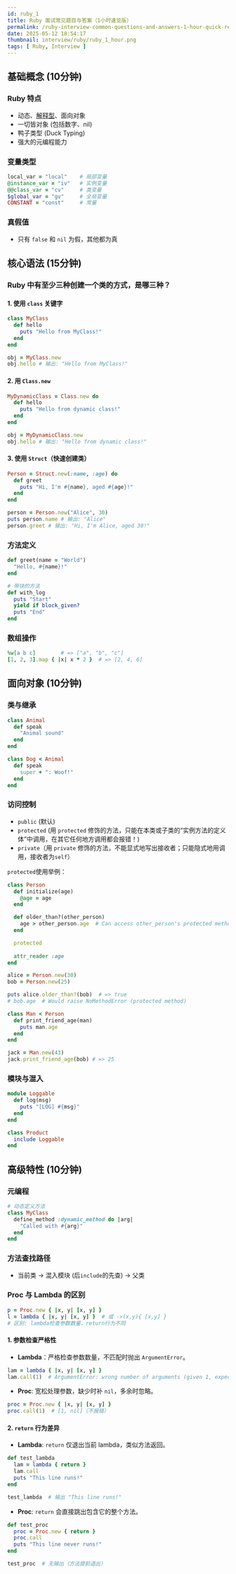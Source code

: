```yaml
---
id: ruby_1
title: Ruby 面试常见题目与答案（1小时速览版）
permalink: /ruby-interview-common-questions-and-answers-1-hour-quick-review
date: 2025-05-12 18:54:17
thumbnail: interview/ruby/ruby_1_hour.png
tags: [ Ruby, Interview ]
---
```


## 基础概念 (10分钟)

### Ruby 特点
- 动态、[解释型](https://zhangjian.dev/blog/a43-a42l)、面向对象
- 一切皆对象 (包括数字、nil)
- 鸭子类型 (Duck Typing)
- 强大的元编程能力

### 变量类型
```ruby
local_var = "local"    # 局部变量
@instance_var = "iv"   # 实例变量
@@class_var = "cv"     # 类变量
$global_var = "gv"     # 全局变量
CONSTANT = "const"     # 常量
```

### 真假值
- 只有 `false` 和 `nil` 为假，其他都为真

## 核心语法 (15分钟)

### Ruby 中有至少三种创建一个类的方式，是哪三种？

#### 1. 使用 `class` 关键字

```ruby
class MyClass
  def hello
    puts "Hello from MyClass!"
  end
end

obj = MyClass.new
obj.hello # 输出: "Hello from MyClass!"
```

#### 2. 用 `Class.new`

```ruby
MyDynamicClass = Class.new do
  def hello
    puts "Hello from dynamic class!"
  end
end

obj = MyDynamicClass.new
obj.hello # 输出: "Hello from dynamic class!"
```

#### 3. 使用 `Struct`（快速创建类）
```ruby
Person = Struct.new(:name, :age) do
  def greet
    puts "Hi, I'm #{name}, aged #{age}!"
  end
end

person = Person.new("Alice", 30)
puts person.name # 输出: "Alice"
person.greet # 输出: "Hi, I'm Alice, aged 30!"
```

### 方法定义
```ruby
def greet(name = "World")
  "Hello, #{name}!"
end

# 带块的方法
def with_log
  puts "Start"
  yield if block_given?
  puts "End"
end
```

### 数组操作
```ruby
%w[a b c]        # => ["a", "b", "c"]
[1, 2, 3].map { |x| x * 2 }  # => [2, 4, 6]
```

## 面向对象 (10分钟)

### 类与继承
```ruby
class Animal
  def speak
    "Animal sound"
  end
end

class Dog < Animal
  def speak
    super + ": Woof!"
  end
end
```

### 访问控制
- `public` (默认)
- `protected` (用 `protected` 修饰的方法，只能在本类或子类的“实例方法的定义体”中调用，在其它任何地方调用都会报错！)
- `private`（用 `private` 修饰的方法，不能显式地写出接收者；只能隐式地用调用，接收者为`self`）

`protected`使用举例：

```ruby
class Person
  def initialize(age)
    @age = age
  end

  def older_than?(other_person)
    age > other_person.age  # Can access other_person's protected method
  end

  protected
  
  attr_reader :age
end

alice = Person.new(30)
bob = Person.new(25)

puts alice.older_than?(bob)  # => true
# bob.age  # Would raise NoMethodError (protected method)

class Man < Person
  def print_friend_age(man)
    puts man.age
  end
end

jack = Man.new(43)
jack.print_friend_age(bob) # => 25
```

### 模块与混入
```ruby
module Loggable
  def log(msg)
    puts "[LOG] #{msg}"
  end
end

class Product
  include Loggable
end
```

## 高级特性 (10分钟)

### 元编程
```ruby
# 动态定义方法
class MyClass
  define_method :dynamic_method do |arg|
    "Called with #{arg}"
  end
end
```

### 方法查找路径
- 当前类 → 混入模块 (后`include`的先查) → 父类

### Proc 与 Lambda 的区别
```ruby
p = Proc.new { |x, y| [x, y] }
l = lambda { |x, y| [x, y] }  # 或 ->(x,y){ [x,y] }
# 区别: lambda检查参数数量，return行为不同
```

#### 1. 参数检查严格性
- **Lambda**：严格检查参数数量，不匹配时抛出 `ArgumentError`。  

```ruby
lam = lambda { |x, y| [x, y] }
lam.call(1)  # ArgumentError: wrong number of arguments (given 1, expected 2)
```

- **Proc**: 宽松处理参数，缺少时补 `nil`，多余时忽略。

```ruby
proc = Proc.new { |x, y| [x, y] }
proc.call(1)  # [1, nil]（不报错）
```

#### 2. `return` 行为差异
- **Lambda**: `return` 仅退出当前 lambda，类似方法返回。

```ruby
def test_lambda
  lam = lambda { return }
  lam.call
  puts "This line runs!"
end

test_lambda  # 输出 "This line runs!"
```

- **Proc**: `return` 会直接跳出包含它的整个方法。

```ruby
def test_proc
  proc = Proc.new { return }
  proc.call
  puts "This line never runs!"
end

test_proc  # 无输出（方法提前退出）
```
